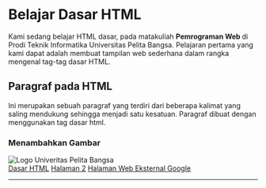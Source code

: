 <!DOCTYPE html>
<html>
<head>
    <title>latihan 1 html</title>
</head>
<body>

</body>
</html>

<!-- judul paragraf pertama -->
<h1>Belajar Dasar HTML</h1>

<!-- Ini adalah paragraf pertama -->
<p>Kami sedang belajar HTML  dasar, pada matakuliah <b> Pemrograman Web </b>di Prodi
    Teknik Informatika Universitas Pelita Bangsa. Pelajaran pertama yang kami dapat
    adalah membuat tampilan web sederhana dalam rangka mengenal tag-tag dasar
    HTML.</p>

<!-- judul paragraf kedua -->
<h2>Paragraf pada HTML</h2>

<!-- Ini adalah paragraf kedua -->
<p>Ini merupakan sebuah paragraf yang terdiri dari beberapa kalimat yang saling
    mendukung sehingga menjadi satu kesatuan. Paragraf dibuat dengan menggunakan
    tag dasar html.</p>

<!-- sub judul paragraf -->
<h3>Menambahkan Gambar</h3>

<!-- menambahkan gambar pada dokumen -->
<img src="logo upb.png" title="Logo Univeritas Pelita Bangsa">

<!-- menambahkan link navigasi -->
<nav>
    <a href="latihan1.html">Dasar HTML</a>
    <a href="latihan1_halaman2.html">Halaman 2</a>
    <a href="http://www.google.com">Halaman Web Eksternal Google</a>
    </nav>
    <hr>
